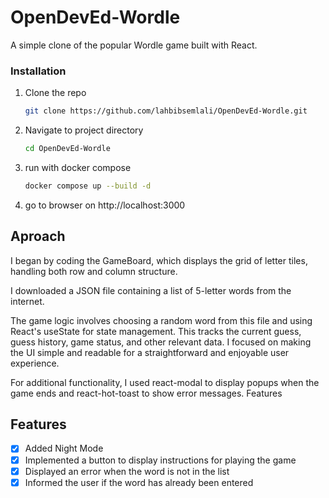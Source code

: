 # OpenDevEd-Wordle

A simple clone of the popular Wordle game built with React.

### Installation

1. Clone the repo
   ```sh
   git clone https://github.com/lahbibsemlali/OpenDevEd-Wordle.git
   ```
1. Navigate to project directory
   ```sh
   cd OpenDevEd-Wordle
   ```
2. run with docker compose
   ```sh
   docker compose up --build -d
   ```
3. go to browser on http://localhost:3000

## Aproach

I began by coding the GameBoard, which displays the grid of letter tiles, handling both row and column structure.

I downloaded a JSON file containing a list of 5-letter words from the internet.

The game logic involves choosing a random word from this file and using React's useState for state management. This tracks the current guess, guess history, game status, and other relevant data.
I focused on making the UI simple and readable for a straightforward and enjoyable user experience.

For additional functionality, I used react-modal to display popups when the game ends and react-hot-toast to show error messages.
Features

## Features

- [x] Added Night Mode
- [x] Implemented a button to display instructions for playing the game
- [x] Displayed an error when the word is not in the list
- [x] Informed the user if the word has already been entered
